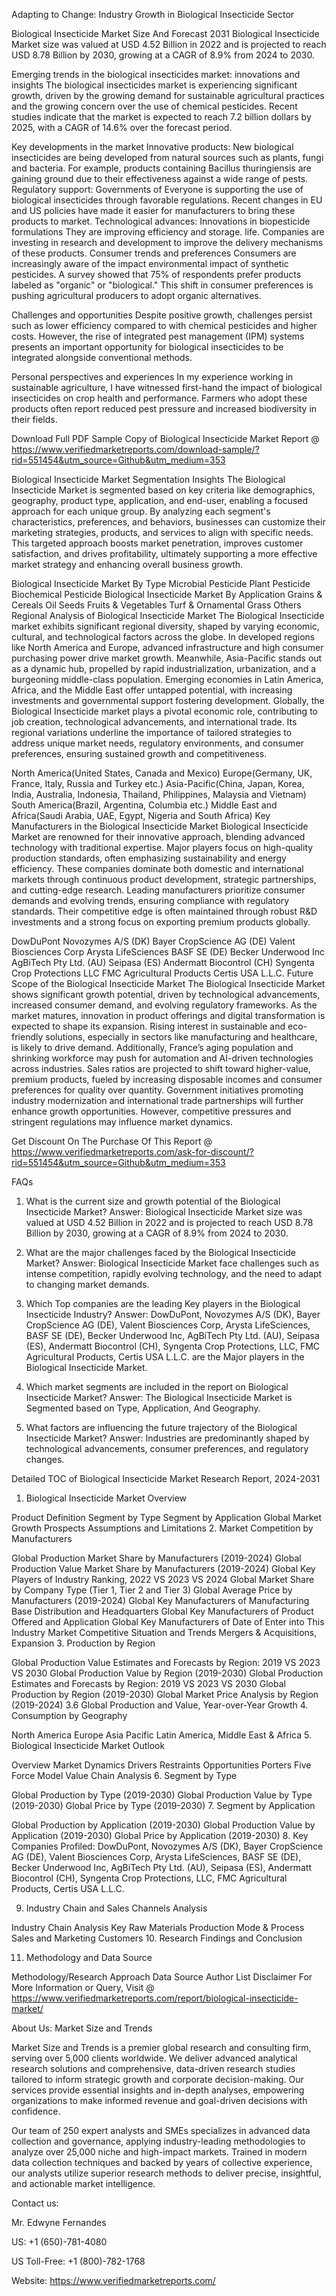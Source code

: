 Adapting to Change: Industry Growth in Biological Insecticide Sector


Biological Insecticide Market Size And Forecast 2031
Biological Insecticide Market size was valued at USD 4.52 Billion in 2022 and is projected to reach USD 8.78 Billion by 2030, growing at a CAGR of 8.9% from 2024 to 2030.

Emerging trends in the biological insecticides market: innovations and insights
The biological insecticides market is experiencing significant growth, driven by the growing demand for sustainable agricultural practices and the growing concern over the use of chemical pesticides. Recent studies indicate that the market is expected to reach 7.2 billion dollars by 2025, with a CAGR of 14.6% over the forecast period.

Key developments in the market
Innovative products: New biological insecticides are being developed from natural sources such as plants, fungi and bacteria. For example, products containing Bacillus thuringiensis are gaining ground due to their effectiveness against a wide range of pests.
Regulatory support: Governments of Everyone is supporting the use of biological insecticides through favorable regulations. Recent changes in EU and US policies have made it easier for manufacturers to bring these products to market.
Technological advances: Innovations in biopesticide formulations They are improving efficiency and storage. life. Companies are investing in research and development to improve the delivery mechanisms of these products.
Consumer trends and preferences
Consumers are increasingly aware of the impact environmental impact of synthetic pesticides. A survey showed that 75% of respondents prefer products labeled as "organic" or "biological." This shift in consumer preferences is pushing agricultural producers to adopt organic alternatives.

Challenges and opportunities
Despite positive growth, challenges persist such as lower efficiency compared to with chemical pesticides and higher costs. However, the rise of integrated pest management (IPM) systems presents an important opportunity for biological insecticides to be integrated alongside conventional methods.

Personal perspectives and experiences
In my experience working in sustainable agriculture, I have witnessed first-hand the impact of biological insecticides on crop health and performance. Farmers who adopt these products often report reduced pest pressure and increased biodiversity in their fields.

Download Full PDF Sample Copy of Biological Insecticide Market Report @ https://www.verifiedmarketreports.com/download-sample/?rid=551454&utm_source=Github&utm_medium=353

Biological Insecticide Market Segmentation Insights
The Biological Insecticide Market is segmented based on key criteria like demographics, geography, product type, application, and end-user, enabling a focused approach for each unique group. By analyzing each segment's characteristics, preferences, and behaviors, businesses can customize their marketing strategies, products, and services to align with specific needs. This targeted approach boosts market penetration, improves customer satisfaction, and drives profitability, ultimately supporting a more effective market strategy and enhancing overall business growth.

Biological Insecticide Market By Type
Microbial Pesticide
Plant Pesticide
Biochemical Pesticide
Biological Insecticide Market By Application
Grains & Cereals
Oil Seeds
Fruits & Vegetables
Turf & Ornamental Grass
Others
Regional Analysis of Biological Insecticide Market
The Biological Insecticide market exhibits significant regional diversity, shaped by varying economic, cultural, and technological factors across the globe. In developed regions like North America and Europe, advanced infrastructure and high consumer purchasing power drive market growth. Meanwhile, Asia-Pacific stands out as a dynamic hub, propelled by rapid industrialization, urbanization, and a burgeoning middle-class population. Emerging economies in Latin America, Africa, and the Middle East offer untapped potential, with increasing investments and governmental support fostering development. Globally, the Biological Insecticide market plays a pivotal economic role, contributing to job creation, technological advancements, and international trade. Its regional variations underline the importance of tailored strategies to address unique market needs, regulatory environments, and consumer preferences, ensuring sustained growth and competitiveness.

North America(United States, Canada and Mexico)
Europe(Germany, UK, France, Italy, Russia and Turkey etc.)
Asia-Pacific(China, Japan, Korea, India, Australia, Indonesia, Thailand, Philippines, Malaysia and Vietnam)
South America(Brazil, Argentina, Columbia etc.)
Middle East and Africa(Saudi Arabia, UAE, Egypt, Nigeria and South Africa)
Key Manufacturers in the Biological Insecticide Market
Biological Insecticide Market are renowned for their innovative approach, blending advanced technology with traditional expertise. Major players focus on high-quality production standards, often emphasizing sustainability and energy efficiency. These companies dominate both domestic and international markets through continuous product development, strategic partnerships, and cutting-edge research. Leading manufacturers prioritize consumer demands and evolving trends, ensuring compliance with regulatory standards. Their competitive edge is often maintained through robust R&D investments and a strong focus on exporting premium products globally.

DowDuPont
Novozymes A/S (DK)
Bayer CropScience AG (DE)
Valent Biosciences Corp
Arysta LifeSciences
BASF SE (DE)
Becker Underwood Inc
AgBiTech Pty Ltd. (AU)
Seipasa (ES)
Andermatt Biocontrol (CH)
Syngenta Crop Protections
LLC
FMC Agricultural Products
Certis USA L.L.C.
Future Scope of the Biological Insecticide Market
The Biological Insecticide Market shows significant growth potential, driven by technological advancements, increased consumer demand, and evolving regulatory frameworks. As the market matures, innovation in product offerings and digital transformation is expected to shape its expansion. Rising interest in sustainable and eco-friendly solutions, especially in sectors like manufacturing and healthcare, is likely to drive demand. Additionally, France’s aging population and shrinking workforce may push for automation and AI-driven technologies across industries. Sales ratios are projected to shift toward higher-value, premium products, fueled by increasing disposable incomes and consumer preferences for quality over quantity. Government initiatives promoting industry modernization and international trade partnerships will further enhance growth opportunities. However, competitive pressures and stringent regulations may influence market dynamics.

Get Discount On The Purchase Of This Report @ https://www.verifiedmarketreports.com/ask-for-discount/?rid=551454&utm_source=Github&utm_medium=353

FAQs
1. What is the current size and growth potential of the Biological Insecticide Market?
Answer: Biological Insecticide Market size was valued at USD 4.52 Billion in 2022 and is projected to reach USD 8.78 Billion by 2030, growing at a CAGR of 8.9% from 2024 to 2030.

2. What are the major challenges faced by the Biological Insecticide Market?
Answer: Biological Insecticide Market face challenges such as intense competition, rapidly evolving technology, and the need to adapt to changing market demands.

3. Which Top companies are the leading Key players in the Biological Insecticide Industry?
Answer: DowDuPont, Novozymes A/S (DK), Bayer CropScience AG (DE), Valent Biosciences Corp, Arysta LifeSciences, BASF SE (DE), Becker Underwood Inc, AgBiTech Pty Ltd. (AU), Seipasa (ES), Andermatt Biocontrol (CH), Syngenta Crop Protections, LLC, FMC Agricultural Products, Certis USA L.L.C. are the Major players in the Biological Insecticide Market.

4. Which market segments are included in the report on Biological Insecticide Market?
Answer: The Biological Insecticide Market is Segmented based on Type, Application, And Geography.

5. What factors are influencing the future trajectory of the Biological Insecticide Market?
Answer: Industries are predominantly shaped by technological advancements, consumer preferences, and regulatory changes.

Detailed TOC of Biological Insecticide Market Research Report, 2024-2031
1. Biological Insecticide Market Overview

Product Definition
Segment by Type
Segment by Application
Global Market Growth Prospects
Assumptions and Limitations
2. Market Competition by Manufacturers

Global Production Market Share by Manufacturers (2019-2024)
Global Production Value Market Share by Manufacturers (2019-2024)
Global Key Players of Industry Ranking, 2022 VS 2023 VS 2024
Global Market Share by Company Type (Tier 1, Tier 2 and Tier 3)
Global Average Price by Manufacturers (2019-2024)
Global Key Manufacturers of Manufacturing Base Distribution and Headquarters
Global Key Manufacturers of Product Offered and Application
Global Key Manufacturers of Date of Enter into This Industry
Market Competitive Situation and Trends
Mergers & Acquisitions, Expansion
3. Production by Region

Global Production Value Estimates and Forecasts by Region: 2019 VS 2023 VS 2030
Global Production Value by Region (2019-2030)
Global Production Estimates and Forecasts by Region: 2019 VS 2023 VS 2030
Global Production by Region (2019-2030)
Global Market Price Analysis by Region (2019-2024) 3.6 Global Production and Value, Year-over-Year Growth
4. Consumption by Geography

North America
Europe
Asia Pacific
Latin America, Middle East & Africa
5. Biological Insecticide Market Outlook

Overview
Market Dynamics
Drivers
Restraints
Opportunities
Porters Five Force Model
Value Chain Analysis 
6. Segment by Type

Global Production by Type (2019-2030)
Global Production Value by Type (2019-2030)
Global Price by Type (2019-2030)
7. Segment by Application

Global Production by Application (2019-2030)
Global Production Value by Application (2019-2030)
Global Price by Application (2019-2030)
8. Key Companies Profiled: DowDuPont, Novozymes A/S (DK), Bayer CropScience AG (DE), Valent Biosciences Corp, Arysta LifeSciences, BASF SE (DE), Becker Underwood Inc, AgBiTech Pty Ltd. (AU), Seipasa (ES), Andermatt Biocontrol (CH), Syngenta Crop Protections, LLC, FMC Agricultural Products, Certis USA L.L.C.

9. Industry Chain and Sales Channels Analysis

Industry Chain Analysis
Key Raw Materials
Production Mode & Process
Sales and Marketing
Customers
10. Research Findings and Conclusion

11. Methodology and Data Source

Methodology/Research Approach
Data Source
Author List
Disclaimer
For More Information or Query, Visit @ https://www.verifiedmarketreports.com/report/biological-insecticide-market/

About Us: Market Size and Trends

Market Size and Trends is a premier global research and consulting firm, serving over 5,000 clients worldwide. We deliver advanced analytical research solutions and comprehensive, data-driven research studies tailored to inform strategic growth and corporate decision-making. Our services provide essential insights and in-depth analyses, empowering organizations to make informed revenue and goal-driven decisions with confidence.

Our team of 250 expert analysts and SMEs specializes in advanced data collection and governance, applying industry-leading methodologies to analyze over 25,000 niche and high-impact markets. Trained in modern data collection techniques and backed by years of collective experience, our analysts utilize superior research methods to deliver precise, insightful, and actionable market intelligence.

Contact us:

Mr. Edwyne Fernandes

US: +1 (650)-781-4080

US Toll-Free: +1 (800)-782-1768

Website: https://www.verifiedmarketreports.com/
